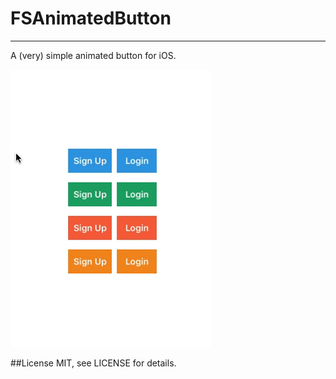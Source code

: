 # FSAnimatedButton
--------------------------

A (very) simple animated button for iOS.

!["FSAnimatedButton"](demo.gif)

##License
MIT, see LICENSE for details.
